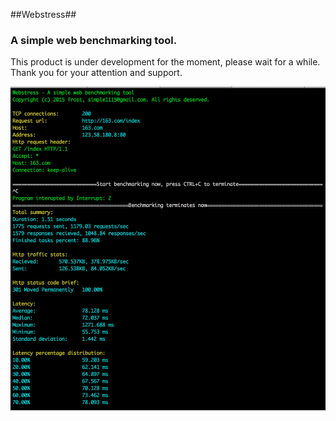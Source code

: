 ##Webstress##
### A simple web benchmarking tool.
This product is under development for the moment, please wait for a while.
Thank you for your attention and support.

![Demo Screenshot](https://raw.githubusercontent.com/frost1990/webstress/master/img/shot.png)
